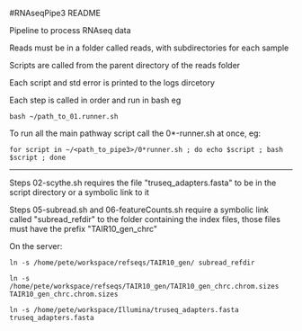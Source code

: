 #RNAseqPipe3 README

Pipeline to process RNAseq data

Reads must be in a folder called reads, with subdirectories for each sample 

Scripts are called from the parent directory of the reads folder

Each script and std error is printed to the logs dircetory

Each step is called in order and run in bash eg 

```
bash ~/path_to_01.runner.sh
```

To run all the main pathway script call the 0*-runner.sh at once, eg:

```
for script in ~/<path_to_pipe3>/0*runner.sh ; do echo $script ; bash $script ; done
```

---

Steps 02-scythe.sh requires the file "truseq_adapters.fasta" to be in the script directory or a symbolic link to it

Steps 05-subread.sh and 06-featureCounts.sh require a symbolic link called "subread\_refdir" to the folder containing the index files, those files must have the prefix "TAIR10\_gen\_chrc"

On the server:

```
ln -s /home/pete/workspace/refseqs/TAIR10_gen/ subread_refdir

ln -s /home/pete/workspace/refseqs/TAIR10_gen/TAIR10_gen_chrc.chrom.sizes TAIR10_gen_chrc.chrom.sizes

ln -s /home/pete/workspace/Illumina/truseq_adapters.fasta truseq_adapters.fasta

```
